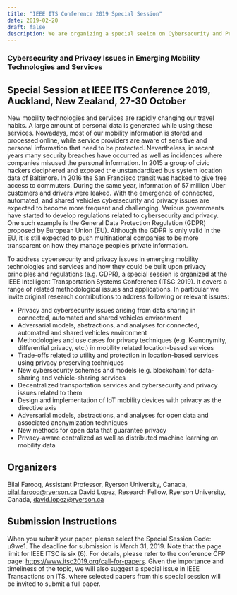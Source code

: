 ```yaml
---
title: "IEEE ITS Conference 2019 Special Session"
date: 2019-02-20
draft: false
description: We are organizing a special seeion on Cybersecurity and Privacy in Emerging Mobility Technologies and Services at IEEE ITSC2019 this October in New Zealand.
---
```


### Cybersecurity and Privacy Issues in Emerging Mobility Technologies and Services
## Special Session at IEEE ITS Conference 2019, Auckland, New Zealand, 27-30 October
New mobility technologies and services are rapidly changing our travel habits. A large amount of personal data is generated while using these services. Nowadays, most of our mobility information is stored and processed online, while service providers are aware of sensitive and personal information that need to be protected. Nevertheless, in recent years many security breaches have occurred as well as incidences where companies misused the personal information. In 2015 a group of civic hackers deciphered and exposed the unstandardized bus system location data of Baltimore. In 2016 the San Francisco transit was hacked to give free access to commuters. During the same year, information of 57 million Uber customers and drivers were leaked. With the emergence of connected, automated, and shared vehicles cybersecurity and privacy issues are expected to become more frequent and challenging. Various governments have started to develop regulations related to cybersecurity and privacy. One such example is the General Data Protection Regulation (GDPR) proposed by European Union (EU). Although the GDPR is only valid in the EU, it is still expected to push multinational companies to be more transparent on how they manage people’s private information.

To address cybersecurity and privacy issues in emerging mobility technologies and services and how they could be built upon privacy principles and regulations (e.g. GDPR), a special session is organized at the IEEE Intelligent Transportation Systems Conference (ITSC 2019). It covers a range of related methodological issues and applications. In particular we invite original research contributions to address following or relevant issues:

- Privacy and cybersecurity issues arising from data sharing in connected, automated and shared vehicles environment
- Adversarial models, abstractions, and analyses for connected, automated and shared vehicles environment
- Methodologies and use cases for privacy techniques (e.g. K-anonymity, differential privacy, etc.) in mobility related location-based services
- Trade-offs related to utility and protection in location-based services using privacy preserving techniques
- New cybersecurity schemes and models (e.g. blockchain) for data-sharing and vehicle-sharing services
- Decentralized transportation services and cybersecurity and privacy issues related to them
- Design and implementation of IoT mobility devices with privacy as the directive axis
- Adversarial models, abstractions, and analyses for open data and associated anonymization techniques
- New methods for open data that guarantee privacy
- Privacy-aware centralized as well as distributed machine learning on mobility data

## Organizers
Bilal Farooq, Assistant Professor, Ryerson University, Canada, bilal.farooq@ryerson.ca
David Lopez, Research Fellow, Ryerson University, Canada, david.lopez@ryerson.ca

## Submission Instructions
When you submit your paper, please select the Special Session Code: u9we1. The deadline for submission is March 31, 2019. Note that the page limit for IEEE ITSC is six (6). For details, please refer to the conference CFP page: https://www.itsc2019.org/call-for-papers. Given the importance and timeliness of the topic, we will also suggest a special issue in IEEE Transactions on ITS, where selected papers from this special session will be invited to submit a full paper.
